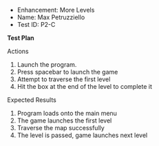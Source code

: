  - Enhancement: More Levels
 - Name: Max Petruzziello
 - Test ID: P2-C

**Test Plan**

Actions
1. Launch the program.
2. Press spacebar to launch the game
3. Attempt to traverse the first level
4. Hit the box at the end of the level to complete it

Expected Results
1. Program loads onto the main menu
2. The game launches the first level
3. Traverse the map successfully
4. The level is passed, game launches next level